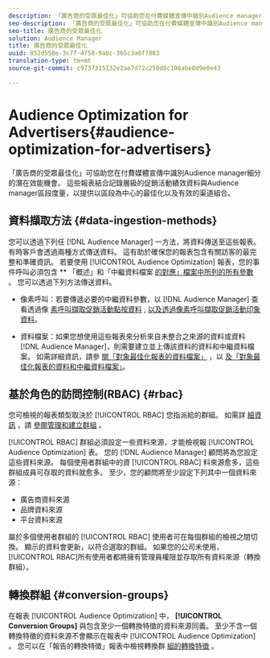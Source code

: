 ```yaml
---
description: 「廣告商的受眾最佳化」可協助您在付費媒體宣傳中識別Audience manager細分的潛在效能機會。 這些報表結合記錄層級的促銷活動績效資料與Audience manager區段度量，以提供以區段為中心的最佳化以及有效的渠道組合。
seo-description: 「廣告商的受眾最佳化」可協助您在付費媒體宣傳中識別Audience manager細分的潛在效能機會。 這些報表結合記錄層級的促銷活動績效資料與Audience manager區段度量，以提供以區段為中心的最佳化以及有效的渠道組合。
seo-title: 廣告商的受眾最佳化
solution: Audience Manager
title: 廣告商的受眾最佳化
uuid: 852d550e-3c7f-4750-9abc-365c3a6f7883
translation-type: tm+mt
source-git-commit: c9737315132e2ae7d72c250d8c196abe8d9e0e43

---
```



# Audience Optimization for Advertisers{#audience-optimization-for-advertisers}

「廣告商的受眾最佳化」可協助您在付費媒體宣傳中識別Audience manager細分的潛在效能機會。 這些報表結合記錄層級的促銷活動績效資料與Audience manager區段度量，以提供以區段為中心的最佳化以及有效的渠道組合。

## 資料擷取方法 {#data-ingestion-methods}

您可以透過下列任 [!DNL Audience Manager] 一方法，將資料傳送至這些報表。 有時客戶會透過兩種方式傳送資料。 這有助於確保您的報表包含有關訪客的最完整和準確資訊。 若要使用 [!UICONTROL Audience Optimization] 報表，您的事件呼叫必須包含 ** 「概述」和「中繼資料檔案 [的對應」檔案中所列的所有參數](../../../reporting/audience-optimization-reports/metadata-files-intro/metadata-file-overview.md) 。 您可以透過下列方法傳送資料。

* 像素呼叫：若要傳遞必要的中繼資料參數，以 [!DNL Audience Manager] 查看透過像 [素呼叫擷取促銷活動點按資料](../../../integration/media-data-integration/click-data-pixels.md) , [以及透過像素呼叫擷取促銷活動印象資料](../../../integration/media-data-integration/impression-data-pixels.md)。

* 資料檔案：如果您想使用這些報表來分析來自未整合之來源的資料或資料 [!DNL Audience Manager]，則需要建立並上傳該資料的資料和中繼資料檔案。 如需詳細資訊，請參 [閱「對象最佳化報表的資料檔案」](../../../reporting/audience-optimization-reports/metadata-files-intro/datafiles-intro.md) ，以 [及「對象最佳化報表的資料和中繼資料檔案」](../../../reporting/audience-optimization-reports/metadata-files-intro/metadata-files-intro.md)。

## 基於角色的訪問控制(RBAC) {#rbac}

您可檢視的報表類型取決於 [!UICONTROL RBAC] 您指派給的群組。 如需詳 [細資訊](../../../features/administration/administration-overview.md) ，請 [參閱管理和建立群組](../../../features/administration/administration-overview.md#create-group) 。

[!UICONTROL RBAC] 群組必須設定一些資料來源，才能檢視報 [!UICONTROL Audience Optimization] 表。 您的 [!DNL Audience Manager] 顧問將為您設定這些資料來源。 每個使用者群組中的資 [!UICONTROL RBAC] 料來源愈多，這些群組成員可存取的資料就愈多。 至少，您的顧問將至少設定下列其中一個資料來源：

* 廣告商資料來源
* 品牌資料來源
* 平台資料來源

屬於多個使用者群組的 [!UICONTROL RBAC] 使用者可在每個群組的檢視之間切換。 顯示的資料會更新，以符合選取的群組。 如果您的公司未使用， [!UICONTROL RBAC]所有使用者都將擁有管理員權限並存取所有資料來源（轉換群組）。

## 轉換群組 {#conversion-groups}

在報表 [!UICONTROL Audience Optimization] 中， **[!UICONTROL Conversion Groups]** 與包含至少一個轉換特徵的資料來源同義。 至少不含一個轉換特徵的資料來源不會顯示在報表中 [!UICONTROL Audience Optimization] 。 您可以在「報告的轉換特徵」報表中檢視轉換群 [組的轉換特徵](../../../reporting/audience-optimization-reports/aor-advertisers/reported-conversion-traits.md) 。
